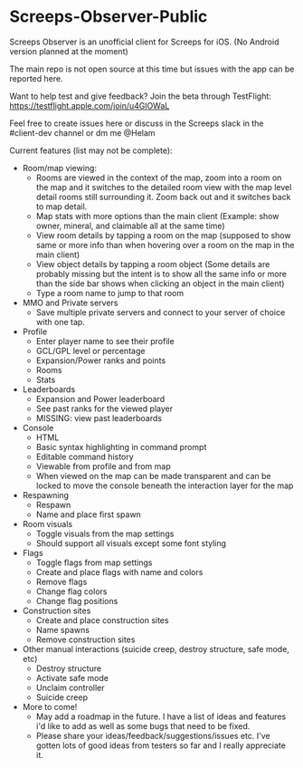 # Screeps-Observer-Public
Screeps Observer is an unofficial client for Screeps for iOS. (No Android version planned at the moment)

The main repo is not open source at this time but issues with the app can be reported here.

Want to help test and give feedback? Join the beta through TestFlight: https://testflight.apple.com/join/u4GlOWaL

Feel free to create issues here or discuss in the Screeps slack in the #client-dev channel or dm me @Helam

Current features (list may not be complete):
- Room/map viewing:
  - Rooms are viewed in the context of the map, zoom into a room on the map and it switches to the detailed room view with the map level detail rooms still surrounding it. Zoom back out and it switches back to map detail.
  - Map stats with more options than the main client (Example: show owner, mineral, and claimable all at the same time)
  - View room details by tapping a room on the map (supposed to show same or more info than when hovering over a room on the map in the main client)
  - View object details by tapping a room object (Some details are probably missing but the intent is to show all the same info or more than the side bar shows when clicking an object in the main client)
  - Type a room name to jump to that room
- MMO and Private servers
  - Save multiple private servers and connect to your server of choice with one tap.
- Profile
  - Enter player name to see their profile
  - GCL/GPL level or percentage
  - Expansion/Power ranks and points
  - Rooms
  - Stats
- Leaderboards
  - Expansion and Power leaderboard
  - See past ranks for the viewed player
  - MISSING: view past leaderboards
- Console
  - HTML
  - Basic syntax highlighting in command prompt
  - Editable command history
  - Viewable from profile and from map
  - When viewed on the map can be made transparent and can be locked to move the console beneath the interaction layer for the map
- Respawning
  - Respawn
  - Name and place first spawn
- Room visuals
  - Toggle visuals from the map settings
  - Should support all visuals except some font styling
- Flags
  - Toggle flags from map settings
  - Create and place flags with name and colors
  - Remove flags
  - Change flag colors
  - Change flag positions
- Construction sites
  - Create and place construction sites
  - Name spawns
  - Remove construction sites
- Other manual interactions (suicide creep, destroy structure, safe mode, etc)
  - Destroy structure
  - Activate safe mode
  - Unclaim controller
  - Suicide creep
- More to come!
  - May add a roadmap in the future. I have a list of ideas and features i'd like to add as well as some bugs that need to be fixed.
  - Please share your ideas/feedback/suggestions/issues etc. I've gotten lots of good ideas from testers so far and I really appreciate it.
